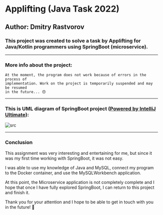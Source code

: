 # Applifting (Java Task 2022)

## Author: Dmitry Rastvorov

### This project was created to solve a task by Applifting for Java/Kotlin programmers using SpringBoot (microservice).
-- -- -- -- -- -- -- -- -- -- -- -- -- -- -- -- -- -

### More info about the project:
   
    At the moment, the program does not work because of errors in the process of    
    implementation. Work on the project is temporarily suspended and may be resumed  
    in the future... 😞

-- -- -- -- -- -- -- -- -- -- -- -- -- -- -- -- -- -
### This is UML diagram of SpringBoot project ([Powered by IntelliJ Ultimate](https://www.jetbrains.com/help/idea/class-diagram.html)):
![src](https://user-images.githubusercontent.com/73190129/177662768-1b47272f-7beb-48e3-b169-dcfda7ea597f.png)

-- -- -- -- -- -- -- -- -- -- -- -- -- -- -- -- -- -
### Conclusion

This assignment was very interesting and entertaining for me, but since it was my first time working with SpringBoot, it was not easy. 

I was able to use my knowledge of Java and MySQL, connect my program to the Docker container, and use the MySQLWorkbench application. 

At this point, the Microservice application is not completely complete and I hope that once I have fully explored SpringBoot, I can return to this project and finish it. 

Thank you for your attention and I hope to be able to get in touch with you in the future! 🙂
